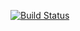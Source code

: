 [![Build Status](https://travis-ci.org/alvesVictor/Testes-Loja-Classic.svg?branch=master)](https://travis-ci.org/alvesVictor/Testes-Loja-Classic)